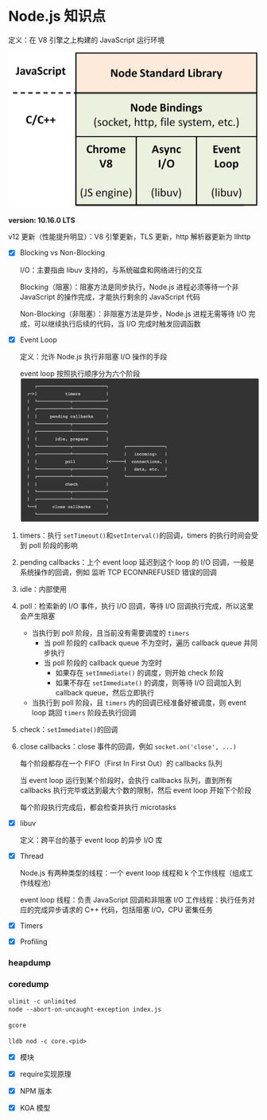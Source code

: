 # Node.js 知识点

定义：在 V8 引擎之上构建的 JavaScript 运行环境

![runtime](runtime.png)

**version: 10.16.0 LTS**

v12 更新（性能提升明显）：V8 引擎更新，TLS 更新，http 解析器更新为 llhttp

- [x] Blocking vs Non-Blocking

    I/O：主要指由 libuv 支持的，与系统磁盘和网络进行的交互

    Blocking（阻塞）：阻塞方法是同步执行，Node.js 进程必须等待一个非 JavaScript 的操作完成，才能执行剩余的 JavaScript 代码

    Non-Blocking（非阻塞）：非阻塞方法是异步，Node.js 进程无需等待 I/O 完成，可以继续执行后续的代码，当 I/O 完成时触发回调函数

- [x] Event Loop

    定义：允许 Node.js 执行非阻塞 I/O 操作的手段

    event loop 按照执行顺序分为六个阶段
![event loop](event_loop.png)

1. timers：执行 `setTimeout()`和`setInterval()`的回调，timers 的执行时间会受到 poll 阶段的影响
2. pending callbacks：上个 event loop 延迟到这个 loop 的 I/O 回调，一般是系统操作的回调，例如 监听 TCP ECONNREFUSED 错误的回调
3. idle：内部使用
4. poll：检索新的 I/O 事件，执行 I/O 回调，等待 I/O 回调执行完成，所以这里会产生阻塞
    * 当执行到 poll 阶段，且当前没有需要调度的 `timers`
        * 当 poll 阶段的 callback queue 不为空时，遍历 callback queue 并同步执行
        * 当 poll 阶段的 callback queue 为空时
            * 如果存在 `setImmediate()` 的调度，则开始 check 阶段
            * 如果不存在 `setImmediate()` 的调度，则等待 I/O 回调加入到 callback queue，然后立即执行
    * 当执行到 poll 阶段，且 `timers` 内的回调已经准备好被调度，则 event loop 跳回 `timers` 阶段去执行回调
5. check：`setImmediate()`的回调
6. close callbacks：close 事件的回调，例如 `socket.on('close', ...)`


    每个阶段都存在一个 FIFO（First In First Out）的 callbacks 队列

    当 event loop 运行到某个阶段时，会执行 callbacks 队列，直到所有 callbacks 执行完毕或达到最大个数的限制，然后 event loop 开始下个阶段

    每个阶段执行完成后，都会检查并执行 microtasks

- [x] libuv

    定义：跨平台的基于 event loop 的异步 I/O 库

- [x] Thread

    Node.js 有两种类型的线程：一个 event loop 线程和 k 个工作线程（组成工作线程池）

    event loop 线程：负责 JavaScript 回调和非阻塞 I/O
    工作线程：执行任务对应的完成异步请求的 C++ 代码，包括阻塞 I/O，CPU 密集任务

- [x] Timers

- [x] Profiling

### heapdump
### coredump
    
    ulimit -c unlimited
    node --abort-on-uncaught-exception index.js

    gcore

    lldb nod -c core.<pid>


- [x] 模块

- [x] require实现原理

- [x] NPM 版本

- [x] KOA 模型
